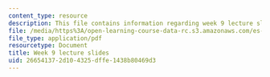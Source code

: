 ```yaml
---
content_type: resource
description: This file contains information regarding week 9 lecture slides.
file: /media/https%3A/open-learning-course-data-rc.s3.amazonaws.com/es-s10-drugs-and-the-brain-spring-2013/266541372d104325dffe1438b80469d3_MITES_S10S13_Week9.pdf
file_type: application/pdf
resourcetype: Document
title: Week 9 lecture slides
uid: 26654137-2d10-4325-dffe-1438b80469d3
---
```

